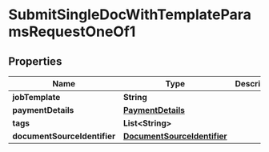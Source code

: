 

# SubmitSingleDocWithTemplateParamsRequestOneOf1


## Properties

| Name | Type | Description | Notes |
|------------ | ------------- | ------------- | -------------|
|**jobTemplate** | **String** |  |  |
|**paymentDetails** | [**PaymentDetails**](PaymentDetails.md) |  |  |
|**tags** | **List&lt;String&gt;** |  |  [optional] |
|**documentSourceIdentifier** | [**DocumentSourceIdentifier**](DocumentSourceIdentifier.md) |  |  |



